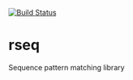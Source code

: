 [![Build Status](https://travis-ci.org/alexeygrigorev/rseq.svg)](https://travis-ci.org/alexeygrigorev/rseq)

# rseq
Sequence pattern matching library
